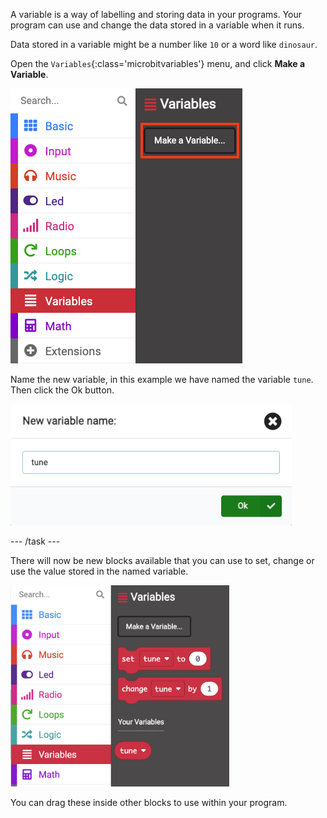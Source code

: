 A variable is a way of labelling and storing data in your programs. Your program can use and change the data stored in a variable when it runs.

Data stored in a variable might be a number like `10` or a word like `dinosaur`.


Open the `Variables`{:class='microbitvariables'} menu, and click **Make a Variable**.

![The Variables menu, open with the 'Make a Variable' button highlighted](images/variable-menu.png)


Name the new variable, in this example we have named the variable `tune`. Then click the Ok button.

<img src="images/variable-tune.png" alt="The 'New variable name' window, with the name 'tune' written in the box" width="450"/>

--- /task ---

There will now be new blocks available that you can use to set, change or use the value stored in the named variable. 

<img src="images/variableblocks-tune.png" alt="The Variables menu - with new blocks to set, change and use the value of the tune variable." width="350"/>

You can drag these inside other blocks to use within your program.

